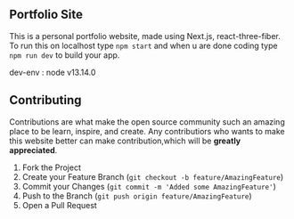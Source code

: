 ## Portfolio Site

This is a personal portfolio website, made using Next.js, react-three-fiber.
To run this on localhost type `npm start` and when u are done coding type `npm run dev` to build your app.

dev-env : node v13.14.0

## Contributing

Contributions are what make the open source community such an amazing place to be learn, inspire, and create. Any contributiors who wants to make this website better can make contribution,which will be **greatly appreciated**.

1. Fork the Project
2. Create your Feature Branch (`git checkout -b feature/AmazingFeature`)
3. Commit your Changes (`git commit -m 'Added some AmazingFeature'`)
4. Push to the Branch (`git push origin feature/AmazingFeature`)
5. Open a Pull Request